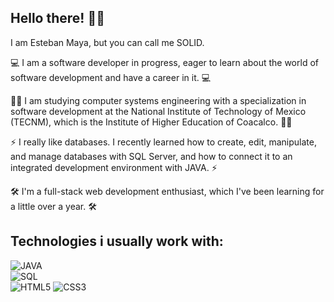## Hello there! 👋😎


I am Esteban Maya, but you can call me SOLID.

💻 I am a software developer in progress, eager to learn about the world of software development and have a career in it. 💻

🧑‍💻 I am studying computer systems engineering with a specialization in software development at the National Institute of Technology of Mexico (TECNM), which is the Institute of Higher Education of Coacalco. 🧑‍💻

⚡ I really like databases. I recently learned how to create, edit, manipulate,
and manage databases with SQL Server, and how to connect it to an integrated development environment with JAVA. ⚡

🛠️ I'm a full-stack web development enthusiast, which I've been learning for a little over a year. 🛠️

## Technologies i usually work with:
![JAVA](https://img.shields.io/badge/SQL-yellow?style=for-the-badge&logo=mysql&logoColor=white)
<br>
![SQL](https://img.shields.io/badge/SQL-yellow?style=for-the-badge&logo=mysql&logoColor=white)
<br>
![HTML5](https://img.shields.io/badge/HTML-red?style=for-the-badge&logo=HTML5&logoColor=white)
![CSS3](https://img.shields.io/badge/CSS3-purple?style=for-the-badge&logo=css3&logoColor=white)

